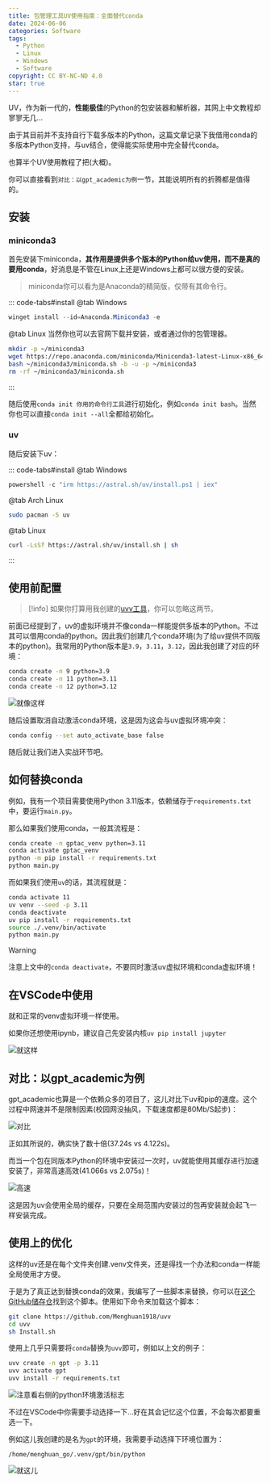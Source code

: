 ```yaml
---
title: 包管理工具UV使用指南：全面替代conda
date: 2024-06-06
categories: Software
tags:
  - Python
  - Linux
  - Windows
  - Software
copyright: CC BY-NC-ND 4.0
star: true
---
```


UV，作为新一代的，**性能极佳**的Python的包安装器和解析器，其网上中文教程却寥寥无几...

由于其目前并不支持自行下载多版本的Python，这篇文章记录下我借用conda的多版本Python支持，与uv结合，使得能实际使用中完全替代conda。

也算半个UV使用教程了把(大概)。
<!-- more -->

你可以直接看到`对比：以gpt_academic为例`一节，其能说明所有的折腾都是值得的。

## 安装

### miniconda3

首先安装下miniconda，**其作用是提供多个版本的Python给uv使用，而不是真的要用conda**，好消息是不管在Linux上还是Windows上都可以很方便的安装。

> miniconda你可以看为是Anaconda的精简版，仅带有其命令行。

::: code-tabs#install
@tab Windows
```powershell
winget install --id=Anaconda.Miniconda3 -e 
```

@tab Linux
当然你也可以去官网下载并安装，或者通过你的包管理器。

```bash
mkdir -p ~/miniconda3
wget https://repo.anaconda.com/miniconda/Miniconda3-latest-Linux-x86_64.sh -O ~/miniconda3/miniconda.sh
bash ~/miniconda3/miniconda.sh -b -u -p ~/miniconda3
rm -rf ~/miniconda3/miniconda.sh
```
:::

随后使用`conda init 你用的命令行工具`进行初始化，例如`conda init bash`。当然你也可以直接`conda init --all`全都给初始化。

### uv

随后安装下uv：

::: code-tabs#install
@tab Windows
```powershell
powershell -c "irm https://astral.sh/uv/install.ps1 | iex"
```

@tab Arch Linux
```bash
sudo pacman -S uv
```

@tab Linux
```bash
curl -LsSf https://astral.sh/uv/install.sh | sh
```
:::

## 使用前配置

> [!info]
> 如果你打算用我创建的[uvv工具](https://github.com/Menghuan1918/uvv)，你可以忽略这两节。

前面已经提到了，uv的虚拟环境并不像conda一样能提供多版本的Python。不过其可以借用conda的python。因此我们创建几个conda环境(为了给uv提供不同版本的python)。我常用的Python版本是`3.9`，`3.11`，`3.12`，因此我创建了对应的环境：

```bash
conda create -n 9 python=3.9
conda create -n 11 python=3.11
conda create -n 12 python=3.12
```

![就像这样](../images/15/Conda.png)

随后设置取消自动激活conda环境，这是因为这会与uv虚拟环境冲突：

```bash
conda config --set auto_activate_base false
```

随后就让我们进入实战环节吧。

## 如何替换conda

例如，我有一个项目需要使用Python 3.11版本，依赖储存于`requirements.txt`中，要运行`main.py`。

那么如果我们使用conda，一般其流程是：


```bash
conda create -n gptac_venv python=3.11
conda activate gptac_venv
python -m pip install -r requirements.txt
python main.py
```

而如果我们使用`uv`的话，其流程就是：

```bash
conda activate 11
uv venv --seed -p 3.11
conda deactivate
uv pip install -r requirements.txt
source ./.venv/bin/activate
python main.py
```

> [!warning]
> 注意上文中的`conda deactivate`，不要同时激活uv虚拟环境和conda虚拟环境！

## 在VSCode中使用

就和正常的venv虚拟环境一样使用。

如果你还想使用ipynb，建议自己先安装内核`uv pip install jupyter`


![就这样](../images/15/Code.png)

## 对比：以gpt_academic为例

gpt_academic也算是一个依赖众多的项目了，这儿对比下uv和pip的速度。这个过程中网速并不是限制因素(校园网没抽风，下载速度都是80Mb/S起步)：

![对比](../images/15/Compare.png)

正如其所说的，确实快了数十倍(37.24s vs 4.122s)。

而当一个包在同版本Python的环境中安装过一次时，uv就能使用其缓存进行加速安装了，非常高速高效(41.066s vs 2.075s)！

![高速](../images/15/Compare2.png)

这是因为uv会使用全局的缓存，只要在全局范围内安装过的包再安装就会起飞一样安装完成。

## 使用上的优化

这样的uv还是在每个文件夹创建.venv文件夹，还是得找一个办法和conda一样能全局使用才方便。

于是为了真正达到替换conda的效果，我编写了一些脚本来替换，你可以在[这个GitHub储存仓](https://github.com/Menghuan1918/uvv)找到这个脚本。使用如下命令来加载这个脚本：

```bash
git clone https://github.com/Menghuan1918/uvv
cd uvv
sh Install.sh
```

使用上几乎只需要将`conda`替换为`uvv`即可，例如以上文的例子：

```bash
uvv create -n gpt -p 3.11
uvv activate gpt
uvv install -r requirements.txt
```

![注意看右侧的python环境激活标志](../images/15/uvv.png)

不过在VSCode中你需要手动选择一下...好在其会记忆这个位置，不会每次都要重选一下。

例如这儿我创建的是名为`gpt`的环境，我需要手动选择下环境位置为：

`/home/menghuan_go/.venv/gpt/bin/python`

![就这儿](../images/15/Code2.png)